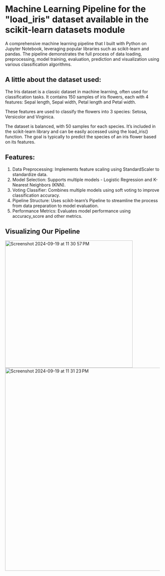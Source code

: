 # Machine Learning Pipeline for the "load_iris" dataset available in the scikit-learn datasets module 

A comprehensive machine learning pipeline that I built with Python on Jupyter Notebook, leveraging popular libraries such as scikit-learn and pandas. The pipeline demonstrates the full process of data loading, preprocessing, model training, evaluation, prediction and visualization using various classification algorithms.

## A little about the dataset used:

The Iris dataset is a classic dataset in machine learning, often used for classification tasks. It contains 150 samples of iris flowers, each with 4 features:
Sepal length, Sepal width, Petal length and Petal width.

These features are used to classify the flowers into 3 species: 
Setosa, Versicolor and Virginica.

The dataset is balanced, with 50 samples for each species. It’s included in the scikit-learn library and can be easily accessed using the load_iris() function.
The goal is typically to predict the species of an iris flower based on its features.

## Features:
1. Data Preprocessing: Implements feature scaling using StandardScaler to standardize data.
2. Model Selection: Supports multiple models - Logistic Regression and K-Nearest Neighbors (KNN). 
3. Voting Classifier: Combines multiple models using soft voting to improve classification accuracy.
4. Pipeline Structure: Uses scikit-learn’s Pipeline to streamline the process from data preparation to model evaluation.
5. Performance Metrics: Evaluates model performance using accuracy_score and other metrics.


## Visualizing Our Pipeline

<img width="415" alt="Screenshot 2024-09-19 at 11 30 57 PM" src="https://github.com/user-attachments/assets/b2a89589-ed4b-46a3-9813-a21626a5540e">

<img width="662" alt="Screenshot 2024-09-19 at 11 31 23 PM" src="https://github.com/user-attachments/assets/cf07cc9d-6da7-45d7-8ea9-2986409bbd0a">
